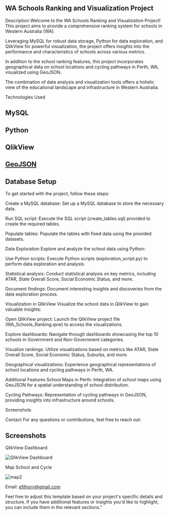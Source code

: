 ## WA Schools Ranking and Visualization Project
Description
Welcome to the WA Schools Ranking and Visualization Project! This project aims to provide a comprehensive ranking system for schools in Western Australia (WA). 

Leveraging MySQL for robust data storage, Python for data exploration, and QlikView for powerful visualization, the project offers insights into the performance and characteristics of schools across various metrics.

In addition to the school ranking features, this project incorporates geographical data on school locations and cycling pathways in Perth, WA, visualized using GeoJSON.

The combination of data analysis and visualization tools offers a holistic view of the educational landscape and infrastructure in Western Australia.

Technologies Used
## MySQL
## Python
## QlikView
## [GeoJSON](https://github.com/efilhorv/Top100SchoolsWA/tree/Data_Geojson)
## Database Setup
To get started with the project, follow these steps:

Create a MySQL database: Set up a MySQL database to store the necessary data.

Run SQL script: Execute the SQL script (create_tables.sql) provided to create the required tables.

Populate tables: Populate the tables with fixed data using the provided datasets.

Data Exploration
Explore and analyze the school data using Python:

Use Python scripts: Execute Python scripts (exploration_script.py) to perform data exploration and analysis.

Statistical analysis: Conduct statistical analysis on key metrics, including ATAR, State Overall Score, Social Economic Status, and more.

Document findings: Document interesting insights and discoveries from the data exploration process.

Visualization in QlikView
Visualize the school data in QlikView to gain valuable insights:

Open QlikView project: Launch the QlikView project file (WA_Schools_Ranking.qvw) to access the visualizations.

Explore dashboards: Navigate through dashboards showcasing the top 10 schools in Government and Non-Government categories.

Visualize rankings: Utilize visualizations based on metrics like ATAR, State Overall Score, Social Economic Status, Suburbs, and more.

Geographical visualizations: Experience geographical representations of school locations and cycling pathways in Perth, WA.

Additional Features
School Maps in Perth: Integration of school maps using GeoJSON for a spatial understanding of school distribution.

Cycling Pathways: Representation of cycling pathways in GeoJSON, providing insights into infrastructure around schools.

Screenshots


Contact
For any questions or contributions, feel free to reach out:

## Screenshots
QlikView Dashboard

![QlikView Dashboard](https://github.com/efilhorv/Top100SchoolsWA/assets/63107690/52e1dcac-43c8-4546-9c74-debb3f3328b6)

Map School and Cycle

![map2](https://github.com/efilhorv/Top100SchoolsWA/assets/63107690/30d088af-aaf2-4ac6-b978-90ba1d94d63d)


Email: efilhorv@gmail.com

Feel free to adjust this template based on your project's specific details and structure. If you have additional features or insights you'd like to highlight, you can include them in the relevant sections."
